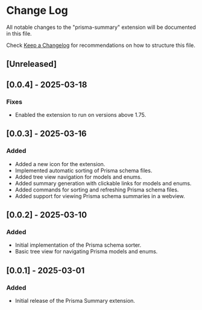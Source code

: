 # Change Log

All notable changes to the "prisma-summary" extension will be documented in this file.

Check [Keep a Changelog](http://keepachangelog.com/) for recommendations on how to structure this file.

## [Unreleased]

## [0.0.4] - 2025-03-18
### Fixes
- Enabled the extension to run on versions above 1.75.

## [0.0.3] - 2025-03-16
### Added
- Added a new icon for the extension.
- Implemented automatic sorting of Prisma schema files.
- Added tree view navigation for models and enums.
- Added summary generation with clickable links for models and enums.
- Added commands for sorting and refreshing Prisma schema files.
- Added support for viewing Prisma schema summaries in a webview.

## [0.0.2] - 2025-03-10
### Added
- Initial implementation of the Prisma schema sorter.
- Basic tree view for navigating Prisma models and enums.

## [0.0.1] - 2025-03-01
### Added
- Initial release of the Prisma Summary extension.